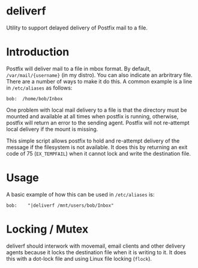 deliverf
========

Utility to support delayed delivery of Postfix mail to a file.

Introduction
=========
Postfix will deliver mail to a file in mbox format. By default, `/var/mail/{username}`
(in my distro). You can also indicate an arbritrary file. There are a number of ways to make it do this. A common example is a line in `/etc/aliases` as follows:
```
bob:  /home/bob/Inbox
```
One problem with local mail delivery to a file is that the directory must be mounted
and available at all times when postfix is running, otherwise, postfix will return
an error to the sending agent. Postfix will not re-attempt local delivery if the
mount is missing.

This simple script allows postfix to hold and re-attempt delivery of the message
if the filesystem is not available. It does this by returning an exit code of
75 (`EX_TEMPFAIL`) when it cannot lock and write the destination file.

Usage
=====
A basic example of how this can be used in `/etc/aliases` is:
```
bob:    "|deliverf /mnt/users/bob/Inbox"
```

Locking / Mutex
===============
deliverf should interwork with movemail, email clients and other delivery agents because it locks the destination
file when it is writing to it. It does this with a dot-lock file and using Linux file locking (`flock`).
